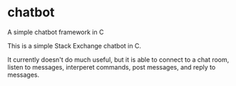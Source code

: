 # chatbot
A simple chatbot framework in C

This is a simple Stack Exchange chatbot in C.  

It currently doesn't do much useful, but it is able to connect to a chat room, listen to messages, interperet commands, post messages, and reply to messages.
